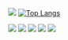 ![](https://github-readme-stats.vercel.app/api?username=Rennbon&bg_color=30,e96443,904e95&title_color=fff&text_color=fff)
[![Top Langs](https://github-readme-stats.vercel.app/api/top-langs/?username=Rennbon&layout=compact)](https://github.com/anuraghazra/github-readme-stats)

![](https://github-profile-summary-cards.vercel.app/api/cards/profile-details?username=Rennbon&theme=github)
![](https://github-readme-stats.vercel.app/api/top-langs/?username=Rennbon)
![](https://github-profile-summary-cards.vercel.app/api/cards/repos-per-language?username=Rennbon&theme=github)
![](https://github-profile-summary-cards.vercel.app/api/cards/most-commit-language?username=Rennbon&theme=github)
![](https://github-profile-summary-cards.vercel.app/api/cards/productive-time?username=Rennbon&theme=github)


